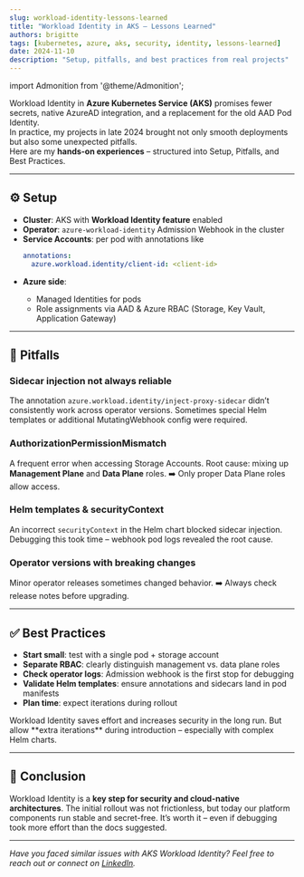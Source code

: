 ```yaml
---
slug: workload-identity-lessons-learned
title: "Workload Identity in AKS – Lessons Learned"
authors: brigitte
tags: [kubernetes, azure, aks, security, identity, lessons-learned]
date: 2024-11-10
description: "Setup, pitfalls, and best practices from real projects"
---
```


import Admonition from '@theme/Admonition';

Workload Identity in **Azure Kubernetes Service (AKS)** promises fewer secrets, native AzureAD integration, and a replacement for the old AAD Pod Identity.  
In practice, my projects in late 2024 brought not only smooth deployments but also some unexpected pitfalls.  
Here are my **hands-on experiences** – structured into Setup, Pitfalls, and Best Practices.

---

## ⚙️ Setup

- **Cluster**: AKS with **Workload Identity feature** enabled  
- **Operator**: `azure-workload-identity` Admission Webhook in the cluster  
- **Service Accounts**: per pod with annotations like  
  ```yaml
  annotations:
    azure.workload.identity/client-id: <client-id>
  ```

* **Azure side**:

  * Managed Identities for pods
  * Role assignments via AAD & Azure RBAC (Storage, Key Vault, Application Gateway)

---

## 🚧 Pitfalls

### Sidecar injection not always reliable

The annotation `azure.workload.identity/inject-proxy-sidecar` didn’t consistently work across operator versions.
Sometimes special Helm templates or additional MutatingWebhook config were required.

### AuthorizationPermissionMismatch

A frequent error when accessing Storage Accounts.
Root cause: mixing up **Management Plane** and **Data Plane** roles.
➡️ Only proper Data Plane roles allow access.

### Helm templates & securityContext

An incorrect `securityContext` in the Helm chart blocked sidecar injection.
Debugging this took time – webhook pod logs revealed the root cause.

### Operator versions with breaking changes

Minor operator releases sometimes changed behavior.
➡️ Always check release notes before upgrading.

---

## ✅ Best Practices

* **Start small**: test with a single pod + storage account
* **Separate RBAC**: clearly distinguish management vs. data plane roles
* **Check operator logs**: Admission webhook is the first stop for debugging
* **Validate Helm templates**: ensure annotations and sidecars land in pod manifests
* **Plan time**: expect iterations during rollout

<Admonition type="tip" title="My Tip">
Workload Identity saves effort and increases security in the long run.  
But allow **extra iterations** during introduction – especially with complex Helm charts.
</Admonition>

---

## 📌 Conclusion

Workload Identity is a **key step for security and cloud-native architectures**.
The initial rollout was not frictionless, but today our platform components run stable and secret-free.
It’s worth it – even if debugging took more effort than the docs suggested.

---

*Have you faced similar issues with AKS Workload Identity? Feel free to reach out or connect on [LinkedIn](https://www.linkedin.com/in/my-profile/).*

